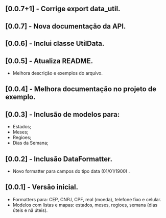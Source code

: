 ## [0.0.7+1] - Corrige export data_util.

## [0.0.7] - Nova documentação da API.

## [0.0.6] - Inclui classe UtilData.

## [0.0.5] - Atualiza README.

- Melhora descrição e exemplos do arquivo.

## [0.0.4] - Melhora documentação no projeto de exemplo.

## [0.0.3] - Inclusão de modelos para:

- Estados;
- Meses;
- Regioes;
- Dias da Semana;

## [0.0.2] - Inclusão DataFormatter.

- Novo formatter para campos do tipo data (01/01/1900) .

## [0.0.1] - Versão inicial.

- Formatters para: CEP, CNPJ, CPF, real (moeda), telefone fixo e celular.
- Modelos com listas e mapas: estados, meses, regioes, semana (dias úteis e nã úteis).
